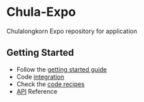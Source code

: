 # Chula-Expo
Chulalongkorn Expo repository for application

## Getting Started
  * Follow the [getting started guide](./docs/getting-started.md)
  * Code [integration](./docs/code-integration.md)
  * Check the [code recipes](./docs/recipes.md)
  * [API](./docs/API.md) Reference